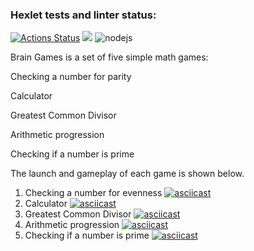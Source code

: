 ### Hexlet tests and linter status:
[![Actions Status](https://github.com/era230/frontend-project-lvl1/workflows/hexlet-check/badge.svg)](https://github.com/era230/frontend-project-lvl1/actions)
<a href="https://codeclimate.com/github/era230/frontend-project-lvl1/maintainability"><img src="https://api.codeclimate.com/v1/badges/62f57936deec420bb33a/maintainability" /></a>
![nodejs](https://github.com/era230/frontend-project-lvl1/actions/workflows/nodejs.yml/badge.svg)

Brain Games is a set of five simple math games:

Checking a number for parity

Calculator

Greatest Common Divisor

Arithmetic progression

Checking if a number is prime

The launch and gameplay of each game is shown below.
1. Checking a number for evenness
[![asciicast](https://asciinema.org/a/CDLYxBDO8mI1q2Y88rHSSYAlr.svg)](https://asciinema.org/a/CDLYxBDO8mI1q2Y88rHSSYAlr)
2. Calculator
[![asciicast](https://asciinema.org/a/YTfzAzEHyK5amSaRYm5weXXe9.svg)](https://asciinema.org/a/YTfzAzEHyK5amSaRYm5weXXe9)
3. Greatest Common Divisor
[![asciicast](https://asciinema.org/a/ZKlQfP5Hs2xAJSxlCbTsdBPQe.svg)](https://asciinema.org/a/ZKlQfP5Hs2xAJSxlCbTsdBPQe)
4. Arithmetic progression
[![asciicast](https://asciinema.org/a/fzZEeTJCOhIWH54j0aUFbselS.svg)](https://asciinema.org/a/fzZEeTJCOhIWH54j0aUFbselS)
5. Checking if a number is prime
[![asciicast](https://asciinema.org/a/K5nvzJQFhOMifil7W2IXzZPDp.svg)](https://asciinema.org/a/K5nvzJQFhOMifil7W2IXzZPDp)
